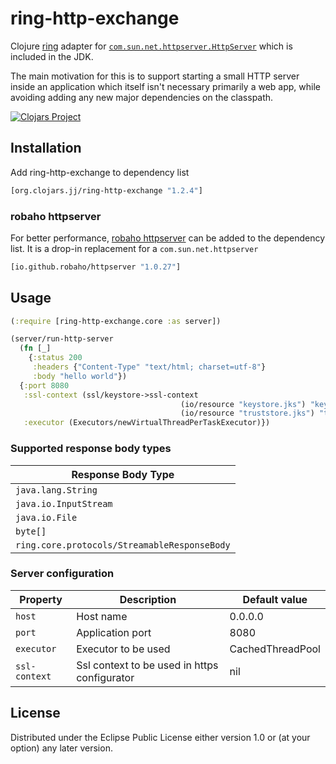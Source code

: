 # ring-http-exchange

Clojure [ring](https://github.com/ring-clojure/ring) adapter for
[`com.sun.net.httpserver.HttpServer`](https://docs.oracle.com/javase/8/docs/jre/api/net/httpserver/spec/com/sun/net/httpserver/HttpServer.html)
which is included in the JDK.

The main motivation for this is to support starting a small HTTP
server inside an application which itself isn't necessary primarily a
web app, while avoiding adding any new major dependencies on the classpath.

[![Clojars Project](https://img.shields.io/clojars/v/org.clojars.jj/ring-http-exchange.svg)](https://clojars.org/org.clojars.jj/ring-http-exchange)

## Installation
Add ring-http-exchange to dependency list
```clojure
[org.clojars.jj/ring-http-exchange "1.2.4"]
```


### robaho httpserver
For better performance, [robaho httpserver](https://github.com/robaho/httpserver) can be added to the dependency list. It is a drop-in replacement for a ``com.sun.net.httpserver``
```clojure
[io.github.robaho/httpserver "1.0.27"]
```

## Usage

``` clojure
(:require [ring-http-exchange.core :as server])
```

``` clojure
(server/run-http-server
  (fn [_]
    {:status 200
     :headers {"Content-Type" "text/html; charset=utf-8"}
     :body "hello world"})
  {:port 8080
   :ssl-context (ssl/keystore->ssl-context 
                                      (io/resource "keystore.jks") "keystore-password"
                                      (io/resource "truststore.jks") "truststore-password")
   :executor (Executors/newVirtualThreadPerTaskExecutor)})
```

### Supported response body types

| Response Body Type                           | 
|----------------------------------------------|
| `java.lang.String`                           |
| `java.io.InputStream`                        |
| `java.io.File`                               |
| `byte[]`                                     |
| `ring.core.protocols/StreamableResponseBody` |

### Server configuration

| Property      | Description                                  | Default value    |
|---------------|----------------------------------------------|------------------|
| `host`        | Host name                                    | 0.0.0.0          | 
| `port`        | Application port                             | 8080             |
| `executor`    | Executor to be used                          | CachedThreadPool |
| `ssl-context` | Ssl context to be used in https configurator | nil              |


## License

Distributed under the Eclipse Public License either version 1.0 or (at your option) any later version.
